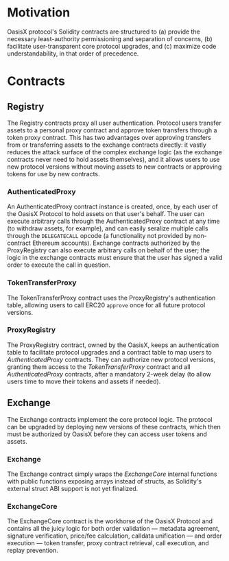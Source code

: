 <!-- TITLE: Contract Architecture -->
<!-- SUBTITLE: OasisX Protocol Contract Architecture -->

# Motivation
OasisX protocol's Solidity contracts are structured to (a) provide the necessary least-authority permissioning and separation of concerns, (b) facilitate user-transparent core protocol upgrades, and (c) maximize code understandability, in that order of precedence.
# Contracts
## Registry
The Registry contracts proxy all user authentication. Protocol users transfer assets to a personal proxy contract and approve token transfers through a token proxy contract. This has two advantages over approving transfers from or transferring assets to the exchange contracts directly: it vastly reduces the attack surface of the complex exchange logic (as the exchange contracts never need to hold assets themselves), and it allows users to use new protocol versions without moving assets to new contracts or approving tokens for use by new contracts.
### AuthenticatedProxy
An AuthenticatedProxy contract instance is created, once, by each user of the OasisX Protocol to hold assets on that user's behalf. The user can execute arbitrary calls through the AuthenticatedProxy contract at any time (to withdraw assets, for example), and can easily seralize multiple calls through the `DELEGATECALL` opcode (a functionality not provided by non-contract Ethereum accounts). Exchange contracts authorized by the ProxyRegistry can also execute arbitrary calls on behalf of the user; the logic in the exchange contracts must ensure that the user has signed a valid order to execute the call in question.
### TokenTransferProxy
The TokenTransferProxy contract uses the ProxyRegistry's authentication table, allowing users to call ERC20 `approve` once for all future protocol versions.
### ProxyRegistry
The ProxyRegistry contract, owned by the OasisX, keeps an authentication table to facilitate protocol upgrades and a contract table to map users to *AuthenticatedProxy* contracts. They can authorize new protocol versions, granting them access to the *TokenTransferProxy* contract and all *AuthenticatedProxy* contracts, after a mandatory 2-week delay (to allow users time to move their tokens and assets if needed).
## Exchange
The Exchange contracts implement the core protocol logic. The protocol can be upgraded by deploying new versions of these contracts, which then must be authorized by OasisX before they can access user tokens and assets.
### Exchange
The Exchange contract simply wraps the *ExchangeCore* internal functions with public functions exposing arrays instead of structs, as Solidity's external struct ABI support is not yet finalized.
### ExchangeCore
The ExchangeCore contract is the workhorse of the OasisX Protocol and contains all the juicy logic for both order validation — metadata agreement, signature verification, price/fee calculation, calldata unification — and order execution — token transfer, proxy contract retrieval, call execution, and replay prevention.